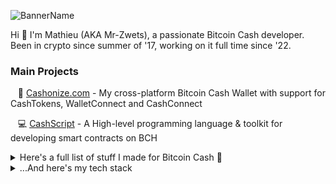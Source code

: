 ![BannerName](https://github.com/mr-zwets/mr-zwets/assets/53938059/90099122-064b-4fb3-ada0-1ff8a5471bf8)

Hi 👋 I'm Mathieu (AKA Mr-Zwets), a passionate Bitcoin Cash developer. <br/>
Been in crypto since summer of '17, working on it full time since '22. <br/>


### Main Projects


&nbsp;&nbsp; 🌱 [Cashonize.com](https://cashonize.com/) - My cross-platform Bitcoin Cash Wallet with support for CashTokens, WalletConnect and CashConnect

&nbsp;&nbsp; 💻 [CashScript](https://github.com/CashScript/cashscript) - A High-level programming language & toolkit for developing smart contracts on BCH

<details>
<summary>
  Here's a full list of stuff I made for Bitcoin Cash 💚
</summary>

### Explore the Ecosystem

&nbsp;&nbsp; 🧑🏼‍🚀 [Tokenaut.cash](https://tokenaut.cash/) - Website showcasing stats about the CashTokens and DeFi ecosystem on Bitcoin Cash

&nbsp;&nbsp; ✅ [BestBchWallets.com](https://www.bestbchwallets.com/) - Website with info about Bitcoin Cash Wallets

### BitcoinCash Web Tools

&nbsp;&nbsp; 🎪 [CashScript Playground](https://playground.cashscript.org/) - Online Playground for CashScript contracts

&nbsp;&nbsp; 🔎 [TokenExplorer.cash](https://tokenexplorer.cash/) - Website to find details about a specific CashToken by TokenId

&nbsp;&nbsp; 📜 [BCMR Generator](https://bcmr-generator.netlify.app/) - Web form to generate BCMR metadata file for tokens

### BitcoinCash Developer Tools

&nbsp;&nbsp; 🪂 [CashTokens Airdrop Tool](https://github.com/mr-zwets/airdrop-tool) - A Javascript program to airdrop fungible tokens to NFT holders

&nbsp;&nbsp; 🔐 [AuthUpdate program](https://github.com/mr-zwets/AuthUpdate) - A Javascript program to update your BCMR metadata on-chain

### Open-source NFT Project

&nbsp;&nbsp; 🥷 [Ninjas.cash](https://github.com/cashninjas/ninjas.cash) - Cash-Ninja website including WalletConnect and minting logic

&nbsp;&nbsp; 🔨 [Minting Contract](https://github.com/cashninjas/minting-contract) - CashScript Minting contract used for the Cash-Ninjas mint

&nbsp;&nbsp; 🎨 [Shinobi-art-engine](https://github.com/cashninjas/shinobi-art-engine) - Fork of HashLips Art Engine with BCMR and AI integrations

&nbsp;&nbsp; 🌎 [Cashninjas-api-server](https://github.com/cashninjas/cashninjas-api-server) - Simple API server used for the Cash-Ninjas mint

&nbsp;&nbsp; 🌉 [Reapers-bridge](https://github.com/cashninjas/reapers-bridge) - One-way bridge for NFTs (ERC721) from SmartBCH (EVM) to CashTokens

&nbsp;&nbsp; 💀 [Reapers.cash](https://reapers.cash/) - Website for the Reapers NFT Project

### Tutorials

&nbsp;&nbsp; 🎓 [Tutorial BCH App](https://github.com/mr-zwets/tutorial-bch-app) - Tutorial Bitcoin Cash web app from my BCH coding tutorial series on Youtube.

&nbsp;&nbsp; 🪄 [ChainGraph TADA](https://github.com/mr-zwets/chaingraph-tada) - ChainGraphs + Gql-tada example for a fully typed developer experience

### Proof-of-Concepts

&nbsp;&nbsp; 💡 [Spec upgraded-SHA-gate](https://github.com/mr-zwets/upgraded-SHA-gate) - Specification for an upgraded SHA-gate contract

&nbsp;&nbsp; ⚙️ [Demo upgraded-SHA-gate](https://github.com/mr-zwets/sha-gate-website) - Demo for upgraded SHA-gate contract

&nbsp;&nbsp; 🧠 [P2sh assurance contract](https://github.com/mr-zwets/p2shAssuranceContract) - Specification for an improved method for Bitcoin Cash crowdfunding

&nbsp;&nbsp; ⛩️ [Bridge portal](https://github.com/mr-zwets/bridgeportal) - Bridge portal front-end for bridging SBCH NFTs to CashTokens

### Bitcoin Cash CHIPs

&nbsp;&nbsp; 📜 [CHIP-2023-08-AuthGuard](https://github.com/mr-zwets/AuthGuard) - AuthGuard standard for managing AuthChains

&nbsp;&nbsp; 🧮 [CHIP-2023-07-Composite-Arithmetic-Opcodes](https://github.com/mr-zwets/Composite-Arithmetic-Opcodes) - A proposal to add composite arithmetic opcodes to BCH

</details>

<details>
<summary>
  ...And here's my tech stack
</summary>

### Languages

![Languages](https://skillicons.dev/icons?i=ts,js,python)

### Front-end

![Front-end](https://skillicons.dev/icons?i=vue,pinia,react,nextjs,html,css)

### Back-end

![Back-end](https://skillicons.dev/icons?i=nodejs,express,postgres)

### Platforms

![Platforms](https://skillicons.dev/icons?i=vite,tauri,electron,androidstudio)

### DevOps
![DevOps](https://skillicons.dev/icons?i=git,github,netlify,linux)

### Other Technologies 

![Technologies](https://skillicons.dev/icons?i=postman,jest,graphql,ipfs,npm,yarn)

</details>
